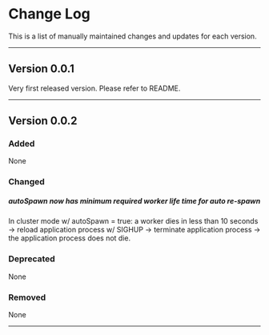 # Change Log

This is a list of manually maintained changes and updates for each version.

***

## Version 0.0.1

Very first released version. Please refer to README.

***

## Version 0.0.2

### Added

None

### Changed

##### autoSpawn now has minimum required worker life time for auto re-spawn

In cluster mode w/ autoSpawn = true: a worker dies in less than 10 seconds -> reload application process w/ SIGHUP -> terminate application process -> the application process does not die.

### Deprecated

None

### Removed

None

***
